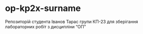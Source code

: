 # op-kp2x-surname
Репозиторій студента Іванов Тарас групи КП-23 для зберігання лабораторних робіт з дисципліни “ОП”
